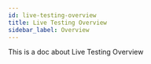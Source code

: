 ```yaml
---
id: live-testing-overview
title: Live Testing Overview
sidebar_label: Overview
---
```


This is a doc about Live Testing Overview
